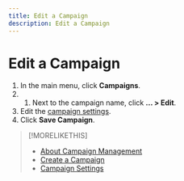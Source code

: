 ```yaml
---
title: Edit a Campaign
description: Edit a Campaign
---
```


# Edit a Campaign

1. In the main menu, click **Campaigns**.
1. 1. Next to the campaign name, click  **... > Edit**.
1. Edit the [campaign settings](campaign-settings.md).
1. Click **Save Campaign**.

>[!MORELIKETHIS]
>
>* [About Campaign Management](campaign-about.md)
>* [Create a Campaign](campaign-create.md)
>* [Campaign Settings](campaign-settings.md)
